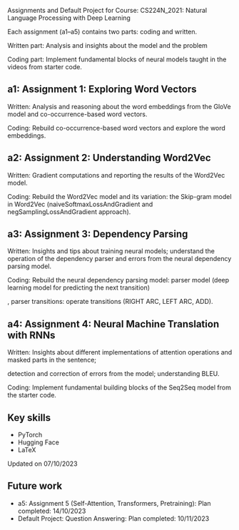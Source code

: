 Assignments and Default Project for Course: CS224N_2021: Natural Language Processing with Deep Learning

Each assignment (a1–a5) contains two parts: coding and written.

Written part: Analysis and insights about the model and the problem

Coding part: Implement fundamental blocks of neural models taught in the videos from starter code.

## a1: Assignment 1: Exploring Word Vectors

Written: Analysis and reasoning about the word embeddings from the GloVe model and co-occurrence-based word vectors.

Coding: Rebuild co-occurrence-based word vectors and explore the word embeddings.

## a2: Assignment 2: Understanding Word2Vec

Written: Gradient computations and reporting the results of the Word2Vec model.

Coding: Rebuild the Word2Vec model and its variation: the Skip-gram model in Word2Vec (naiveSoftmaxLossAndGradient and negSamplingLossAndGradient approach).

## a3: Assignment 3: Dependency Parsing

Written: Insights and tips about training neural models; understand the operation of the dependency parser and errors from the neural dependency parsing model.

Coding: Rebuild the neural dependency parsing model: parser model (deep learning model for predicting the next transition)

, parser transitions: operate transitions (RIGHT ARC, LEFT ARC, ADD).
## a4: Assignment 4: Neural Machine Translation with RNNs

Written: Insights about different implementations of attention operations and masked parts in the sentence; 

detection and correction of errors from the model; understanding BLEU.

Coding: Implement fundamental building blocks of the Seq2Seq model from the starter code.

## Key skills

+ PyTorch
+ Hugging Face
+ LaTeX
  
Updated on 07/10/2023

## Future work

+ a5: Assignment 5 (Self-Attention, Transformers, Pretraining): Plan completed: 14/10/2023
+ Default Project: Question Answering: Plan completed: 10/11/2023
